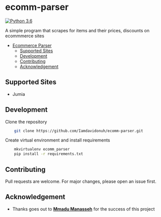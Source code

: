 # ecomm-parser

[![Python 3.6](https://img.shields.io/badge/python-3.6-blue.svg)](https://www.python.org/downloads/release/python-360/)

A simple program that scrapes for items and their prices, discounts on ecommmerce sites

- [Ecommerce Parser](#ecomm-parser)
    - [Supported Sites](#supported-sites)
    - [Development](#development)
    - [Contributing](#contributing)
    - [Acknowledgement](#acknowledgment)

## Supported Sites
- Jumia


## Development
Clone the repository

```bash
    git clone https://github.com/Iamdavidonuh/ecomm-parser.git
```

Create virtual environment and install requirements

```bash
    mkvirtualenv ecomm_parser
    pip install -r requirements.txt
```

## Contributing
Pull requests are welcome. For major changes, please open an issue first.

## Acknowledgement
- Thanks goes out to <a href="https://github.com/MeNsaaH"><b>Mmadu Manasseh</b></a> for the success of this project
 